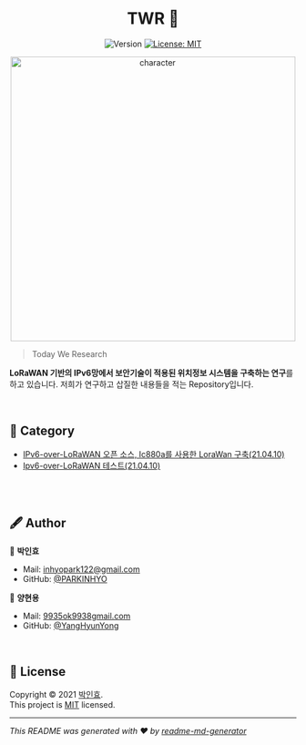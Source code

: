 <h1 align="center">TWR 👋</h1>
<p align="center">
  <img alt="Version" src="https://img.shields.io/badge/version-1.0.0-blue.svg?cacheSeconds=2592000" />
  <a href="https://github.com/LoRa-System/TWR" target="_blank">
  </a>
  <a href="https://github.com/LoRa-System/TWR/blob/master/LICENSE" target="_blank">
    <img alt="License: MIT" src="https://img.shields.io/badge/license-MIT-yellow.svg" />
  </a>      
</p>

<p align="center">
<img alt="character" width="500" src="https://user-images.githubusercontent.com/47745785/114259209-52d3e880-9a07-11eb-8162-40ccd3873887.png" />
</p>


> Today We Research

<b>LoRaWAN 기반의 IPv6망에서 보안기술이 적용된 위치정보 시스템을 구축하는 연구</b>를 하고 있습니다. 저희가 연구하고 삽질한 내용들을 적는 Repository입니다. 
</p>

<br>


## 📜 Category


* [IPv6-over-LoRaWAN 오픈 소스, Ic880a를 사용한 LoraWan 구축(21.04.10)]()
* [Ipv6-over-LoRaWAN 테스트(21.04.10)]()


<br>
<br>

## 🖋 Author

👤 **박인효**

* Mail: [inhyopark122@gmail.com](mailto:inhyopark122@gmail.com)
* GitHub: [@PARKINHYO](https://github.com/PARKINHYO)

👤 **양현용**

* Mail: [9935ok9938gmail.com](mailto:9935ok9938gmail.com)
* GitHub: [@YangHyunYong](https://github.com/YangHyunYong)

<br>

## 📝 License

Copyright © 2021 [박인효](https://github.com/parkinhyo).<br/>
This project is [MIT](https://github.com/PARKINHYO/BlackjackGame/blob/master/LICENSE) licensed.
***
_This README was generated with ❤️ by [readme-md-generator](https://github.com/kefranabg/readme-md-generator)_